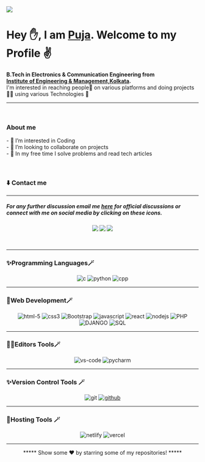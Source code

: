 <img src="https://github.com/PujaSahaGit/Its-PujaSaha/blob/main/1.png">

# Hey ✋, I am <a href="https://www.linkedin.com/in/puja-saha-b86914249/" target="_blank">Puja</a>. Welcome to my Profile ✌️

<b>B.Tech in Electronics & Communication Engineering from <br>
[Institute of Engineering & Management,Kolkata](https://iem.edu.in/).</b><br>
I'm interested in reaching people🤝 on various platforms and doing projects👨‍💻 using various Technologies 🤖<br>
<hr>
<br>
<h3>About me</h3>
- 👀 I’m interested in Coding<br>
- 💞️ I’m looking to collaborate on projects<br>
- 💫 In my free time I solve problems and read tech articles <br><br>
<br>
<h3>⬇️ Contact me</h3>
<hr>
<h5>For any further discussion email me <a href = "mailto:pujasaha2520@gmail.com">here</a> for official discussions or connect with me on social media by clicking on these icons.<h5>
<p align = "center">
 <a href = "https://www.instagram.com/saha_tit_li/"><img src = "https://img.shields.io/badge/Instagram-%23E4405F.svg?style=for-the-badge&logo=Instagram&logoColor=white"/></a>
 <a href = "https://www.linkedin.com/in/puja-saha-b86914249/"><img src = "https://img.shields.io/badge/linkedin-%230077B5.svg?style=for-the-badge&logo=linkedin&logoColor=white"/></a>
 <a href = "https://www.facebook.com/pooja12saha11?mibextid=JRoKGi"><img src = "https://img.shields.io/badge/Facebook-%231877F2.svg?style=for-the-badge&logo=Facebook&logoColor=white"/></a>
</p>
<br>
 <hr>
<h3>✨Programming Languages🪄</h3>
 <p align="center">
 <img src="https://img.shields.io/badge/c-%2300599C.svg?style=for-the-badge&logo=c&logoColor=white" alt="c"/>
 <img src="https://img.shields.io/badge/python-3670A0?style=for-the-badge&logo=python&logoColor=ffdd54" alt="python"/>
 <img src="https://img.shields.io/badge/c++-%2300599C.svg?style=for-the-badge&logo=c%2B%2B&logoColor=white" alt="cpp"/>
 </p>
 <hr>
<h3>💫Web Development🪄</h3>
 <p align="center">
 <img src="https://img.shields.io/badge/html5-%23E34F26.svg?style=for-the-badge&logo=html5&logoColor=white" alt="html-5"/>
 <img src="https://img.shields.io/badge/css3-%231572B6.svg?style=for-the-badge&logo=css3&logoColor=white" alt="css3"/>
 <img src="https://img.shields.io/badge/bootstrap-%23E34F26.svg?style=for-the-badge&logo=html5&logoColor=white" alt="Bootstrap">
 <img src="https://img.shields.io/badge/javascript-%23323330.svg?style=for-the-badge&logo=javascript&logoColor=%23F7DF1E" alt="javascript"/>
 <img src="https://img.shields.io/badge/react-%2320232a.svg?style=for-the-badge&logo=react&logoColor=%2361DAFB" alt="react"/>
 <img src="https://img.shields.io/badge/node.js-6DA55F?style=for-the-badge&logo=node.js&logoColor=white" alt="nodejs"/>
   <img src="https://img.shields.io/badge/php-%23E34F26.svg?style=for-the-badge&logo=html5&logoColor=white" alt="PHP">
   <img src="https://img.shields.io/badge/django-%23E34F26.svg?style=for-the-badge&logo=html5&logoColor=white" alt="DJANGO">
   <img src="https://img.shields.io/badge/Sql-%23E34F26.svg?style=for-the-badge&logo=html5&logoColor=white" alt="SQL">
 </p>
<hr>
<h3>👨‍💻Editors Tools🪄 </h3> 
 <p align="center">
 <img src="https://img.shields.io/badge/VS%20Code%20Insiders-35b393.svg?style=for-the-badge&logo=visual-studio-code&logoColor=white" alt="vs-code"/>
 <img src="https://img.shields.io/badge/pycharm-143?style=for-the-badge&logo=pycharm&logoColor=black&color=black&labelColor=green" alt="pycharm"/>
 </p>
 <hr>
 <h3>✨Version Control Tools 🪄</h3>
 <p align="center">
 <img src="https://img.shields.io/badge/git-%23F05033.svg?style=for-the-badge&logo=git&logoColor=white" alt="git"/>
 <a href = "https://github.com/PujaSahaGit"><img src="https://img.shields.io/badge/github-%23121011.svg?style=for-the-badge&logo=github&logoColor=white" alt="github"/></a>
 </p>
<hr>
<h3>💫Hosting Tools 🪄</h3>
<p align="center">
 <img src="https://img.shields.io/badge/netlify-%23000000.svg?style=for-the-badge&logo=netlify&logoColor=#00C7B7" alt="netlify"/>
 <img src="https://img.shields.io/badge/vercel-%23000000.svg?style=for-the-badge&logo=vercel&logoColor=white" alt="vercel">
</p>
<hr>
 
 <div align = "center">
***** Show some ❤️ by starring some of my repositories! *****
  </div>
